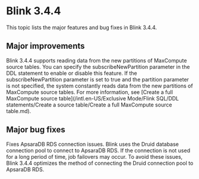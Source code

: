 # Blink 3.4.4

This topic lists the major features and bug fixes in Blink 3.4.4.

## Major improvements

Blink 3.4.4 supports reading data from the new partitions of MaxCompute source tables. You can specify the subscribeNewPartition parameter in the DDL statement to enable or disable this feature. If the subscribeNewPartition parameter is set to true and the partition parameter is not specified, the system constantly reads data from the new partitions of MaxCompute source tables. For more information, see [Create a full MaxCompute source table](/intl.en-US/Exclusive Mode/Flink SQL/DDL statements/Create a source table/Create a full MaxCompute source table.md).

## Major bug fixes

Fixes ApsaraDB RDS connection issues. Blink uses the Druid database connection pool to connect to ApsaraDB RDS. If the connection is not used for a long period of time, job failovers may occur. To avoid these issues, Blink 3.4.4 optimizes the method of connecting the Druid connection pool to ApsaraDB RDS.

